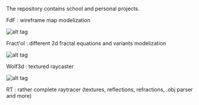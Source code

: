 The repository contains school and personal projects.


FdF : wireframe map modelization

![alt tag](https://cloud.githubusercontent.com/assets/17055316/24584455/e87dd80c-176e-11e7-8ce3-6e6dfa84fc5f.png)

Fract'ol : different 2d fractal equations and variants modelization 

![alt tag](https://cloud.githubusercontent.com/assets/17055316/24584378/3b9e5820-176c-11e7-88ad-e3e3f95d4a16.gif)

Wolf3d : textured raycaster 

![alt tag](https://cloud.githubusercontent.com/assets/17055316/24478388/ef12664c-14da-11e7-9db5-a78c8d2d4ae7.gif)

RT : rather complete raytracer (textures, reflections, refractions, .obj parser and more)





